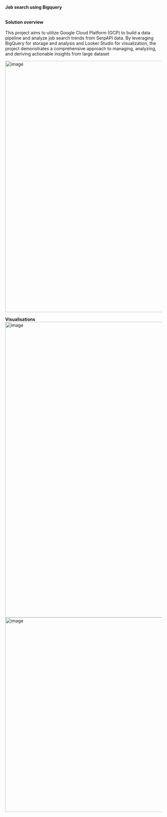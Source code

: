 
**Job search using Bigquery**
</br>
</br>

**Solution overview**
</br>
</br>
This project aims to utilize Google Cloud Platform (GCP) to build a data pipeline and analyze job search trends from SerpAPI data. By leveraging BigQuery for storage and analysis and Looker Studio for visualization, the project demonstrates a comprehensive approach to managing, analyzing, and deriving actionable insights from large dataset


<img width="808" alt="image" src="https://github.com/user-attachments/assets/e8f2175d-0274-4327-ba5f-9af9b1db3bd8" />


**Visualisations**
<img width="950" alt="image" src="https://github.com/user-attachments/assets/1b6e9637-5a22-448f-8b06-06b904e224ef" /><img width="625" alt="image" src="https://github.com/user-attachments/assets/02a24290-63ec-4ffa-90d7-c45b40e7b9ea" />



